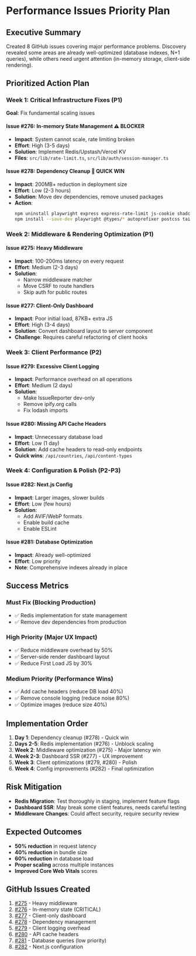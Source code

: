 # Performance Issues Priority Plan

## Executive Summary
Created 8 GitHub issues covering major performance problems. Discovery revealed some areas are already well-optimized (database indexes, N+1 queries), while others need urgent attention (in-memory storage, client-side rendering).

## Prioritized Action Plan

### Week 1: Critical Infrastructure Fixes (P1)
**Goal**: Fix fundamental scaling issues

#### Issue #276: In-memory State Management ⚠️ **BLOCKER**
- **Impact**: System cannot scale, rate limiting broken
- **Effort**: High (3-5 days)
- **Solution**: Implement Redis/Upstash/Vercel KV
- **Files**: `src/lib/rate-limit.ts`, `src/lib/auth/session-manager.ts`

#### Issue #278: Dependency Cleanup 🎯 **QUICK WIN**
- **Impact**: 200MB+ reduction in deployment size
- **Effort**: Low (2-3 hours)
- **Solution**: Move dev dependencies, remove unused packages
- **Action**: 
  ```bash
  npm uninstall playwright express express-rate-limit js-cookie shadcn-ui
  npm install --save-dev playwright @types/* autoprefixer postcss tailwindcss
  ```

### Week 2: Middleware & Rendering Optimization (P1)

#### Issue #275: Heavy Middleware
- **Impact**: 100-200ms latency on every request
- **Effort**: Medium (2-3 days)
- **Solution**: 
  - Narrow middleware matcher
  - Move CSRF to route handlers
  - Skip auth for public routes

#### Issue #277: Client-Only Dashboard
- **Impact**: Poor initial load, 87KB+ extra JS
- **Effort**: High (3-4 days)  
- **Solution**: Convert dashboard layout to server component
- **Challenge**: Requires careful refactoring of client hooks

### Week 3: Client Performance (P2)

#### Issue #279: Excessive Client Logging
- **Impact**: Performance overhead on all operations
- **Effort**: Medium (2 days)
- **Solution**:
  - Make IssueReporter dev-only
  - Remove ipify.org calls
  - Fix lodash imports

#### Issue #280: Missing API Cache Headers
- **Impact**: Unnecessary database load
- **Effort**: Low (1 day)
- **Solution**: Add cache headers to read-only endpoints
- **Quick wins**: `/api/countries`, `/api/content-types`

### Week 4: Configuration & Polish (P2-P3)

#### Issue #282: Next.js Config
- **Impact**: Larger images, slower builds
- **Effort**: Low (few hours)
- **Solution**:
  - Add AVIF/WebP formats
  - Enable build cache
  - Enable ESLint

#### Issue #281: Database Optimization
- **Impact**: Already well-optimized
- **Effort**: Low priority
- **Note**: Comprehensive indexes already in place

## Success Metrics

### Must Fix (Blocking Production)
- ✅ Redis implementation for state management
- ✅ Remove dev dependencies from production

### High Priority (Major UX Impact)
- ✅ Reduce middleware overhead by 50%
- ✅ Server-side render dashboard layout
- ✅ Reduce First Load JS by 30%

### Medium Priority (Performance Wins)
- ✅ Add cache headers (reduce DB load 40%)
- ✅ Remove console logging (reduce noise 80%)
- ✅ Optimize images (reduce size 40%)

## Implementation Order

1. **Day 1**: Dependency cleanup (#278) - Quick win
2. **Days 2-5**: Redis implementation (#276) - Unblock scaling
3. **Week 2**: Middleware optimization (#275) - Major latency win
4. **Week 2-3**: Dashboard SSR (#277) - UX improvement
5. **Week 3**: Client optimizations (#279, #280) - Polish
6. **Week 4**: Config improvements (#282) - Final optimization

## Risk Mitigation

- **Redis Migration**: Test thoroughly in staging, implement feature flags
- **Dashboard SSR**: May break some client features, needs careful testing
- **Middleware Changes**: Could affect security, require security review

## Expected Outcomes

- **50% reduction** in request latency
- **40% reduction** in bundle size  
- **60% reduction** in database load
- **Proper scaling** across multiple instances
- **Improved Core Web Vitals** scores

## GitHub Issues Created

1. [#275](https://github.com/gmi-common/mixerai2.0/issues/275) - Heavy middleware
2. [#276](https://github.com/gmi-common/mixerai2.0/issues/276) - In-memory state (CRITICAL)
3. [#277](https://github.com/gmi-common/mixerai2.0/issues/277) - Client-only dashboard
4. [#278](https://github.com/gmi-common/mixerai2.0/issues/278) - Dependency management
5. [#279](https://github.com/gmi-common/mixerai2.0/issues/279) - Client logging overhead
6. [#280](https://github.com/gmi-common/mixerai2.0/issues/280) - API cache headers
7. [#281](https://github.com/gmi-common/mixerai2.0/issues/281) - Database queries (low priority)
8. [#282](https://github.com/gmi-common/mixerai2.0/issues/282) - Next.js configuration